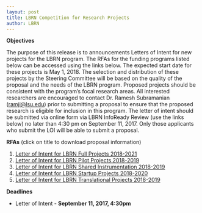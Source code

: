 ```yaml
---
layout: post
title: LBRN Competition for Research Projects
author: LBRN
---
```


**Objectives**

The purpose of this release is to announcements Letters of Intent for new projects for the LBRN program. The RFAs for the funding programs listed below can be accessed using the links below. The expected start date for these projects is May 1, 2018. The selection and distribution of these projects by the Steering Committee will be based on the quality of the proposal and the needs of the LBRN program. Proposed projects should be consistent with the program’s focal research areas. All interested researchers are encouraged to contact Dr. Ramesh Subramanian (ramji@lsu.edu) prior to submitting a proposal to ensure that the proposed research is eligible for inclusion in this program. The letter of intent should be submitted via online form via LBRN InfoReady Review (use the links below) no later than 4:30 pm on September 11, 2017. Only those applicants who submit the LOI will be able to submit a proposal.

**RFAs** (click on title to download proposal information)

  1. [Letter of Intent for LBRN Full Projects 2018-2021][1]  
  2. [Letter of Intent for LBRN Pilot Projects 2018-2019][2]  
  3. [Letter of Intent for LBRN Shared Instrumentation 2018-2019][3]  
  4. [Letter of Intent for LBRN Startup Projects 2018-2020][4]
  5. [Letter of Intent for LBRN Translational Projects 2018-2019][5]

**Deadlines**

- Letter of Intent - **September 11, 2017, 4:30pm**

[1]: https://lbrn.infoready4.com/#competitionDetail/1762417
[2]: https://lbrn.infoready4.com/#competitionDetail/1762597
[3]: https://lbrn.infoready4.com/#competitionDetail/1762600
[4]: https://lbrn.infoready4.com/#competitionDetail/1762602
[5]: https://lbrn.infoready4.com/#competitionDetail/1762598

 